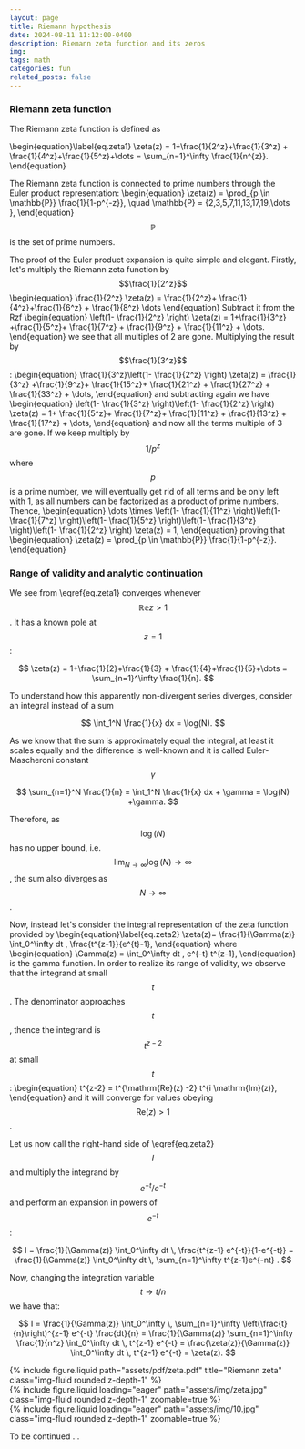 ```yaml
---
layout: page
title: Riemann hypothesis
date: 2024-08-11 11:12:00-0400
description: Riemann zeta function and its zeros
img: 
tags: math
categories: fun
related_posts: false
---
```


### Riemann zeta function

The Riemann zeta function is defined as

\begin{equation}\label{eq.zeta1}
\zeta(z) = 1+\frac{1}{2^z}+\frac{1}{3^z} + \frac{1}{4^z}+\frac{1}{5^z}+\dots = \sum\_{n=1}^\infty \frac{1}{n^{z}}.
\end{equation}

The Riemann zeta function is connected to prime numbers through the Euler product representation:
\begin{equation}
\zeta(z) = \prod\_{p \in \mathbb{P}} \frac{1}{1-p^{-z}}, \quad \mathbb{P} = \{2,3,5,7,11,13,17,19,\dots \},
\end{equation}
$$\mathbb{P}$$ is the set of prime numbers.

The proof of the Euler product expansion is quite simple and elegant.
Firstly, let's multiply the Riemann zeta function by $$\frac{1}{2^z}$$
\begin{equation}
\frac{1}{2^z} \zeta(z) = \frac{1}{2^z}+ \frac{1}{4^z}+\frac{1}{6^z} + \frac{1}{8^z} \dots
\end{equation}
Subtract it from the Rzf
\begin{equation}
\left(1- \frac{1}{2^z} \right) \zeta(z) = 1+\frac{1}{3^z} +\frac{1}{5^z}+ \frac{1}{7^z} + \frac{1}{9^z} + \frac{1}{11^z} + \dots.
\end{equation}
we see that all multiples of 2 are gone.
Multiplying the result by $$\frac{1}{3^z}$$:
\begin{equation}
\frac{1}{3^z}\left(1- \frac{1}{2^z} \right) \zeta(z) = \frac{1}{3^z} +\frac{1}{9^z}+ \frac{1}{15^z}+ \frac{1}{21^z} + \frac{1}{27^z} + \frac{1}{33^z} + \dots,
\end{equation}
and subtracting again we have
\begin{equation}
\left(1- \frac{1}{3^z} \right)\left(1- \frac{1}{2^z} \right) \zeta(z) = 1+ \frac{1}{5^z}+ \frac{1}{7^z}+ \frac{1}{11^z} + \frac{1}{13^z} + \frac{1}{17^z} + \dots,
\end{equation}
and now all the terms multiple of 3 are gone.
If we keep multiply by $$1/p^z$$ where $$p$$ is a prime number, we will eventually get rid of all terms and be only left with 1, as all numbers can be factorized as a product of prime numbers. Thence,
\begin{equation}
\dots \times \left(1- \frac{1}{11^z} \right)\left(1- \frac{1}{7^z} \right)\left(1- \frac{1}{5^z} \right)\left(1- \frac{1}{3^z} \right)\left(1- \frac{1}{2^z} \right) \zeta(z) = 1,
\end{equation}
proving that
\begin{equation}
\zeta(z) = \prod\_{p \in \mathbb{P}} \frac{1}{1-p^{-z}}.
\end{equation}

### Range of validity and analytic continuation

We see from \eqref{eq.zeta1} converges whenever $$\mathbb{Re} z>1$$. It has a known pole at $$z=1$$:  

$$
\zeta(z) = 1+\frac{1}{2}+\frac{1}{3} + \frac{1}{4}+\frac{1}{5}+\dots = \sum_{n=1}^\infty \frac{1}{n}.
$$

To understand how this apparently non-divergent series diverges, consider an integral instead of a sum

$$
\int_1^N \frac{1}{x} dx = \log(N).
$$

As we know that the sum is approximately equal the integral, at least it scales equally and the difference is well-known and it is called Euler-Mascheroni constant $$\gamma$$

$$
\sum_{n=1}^N \frac{1}{n} = \int_1^N \frac{1}{x} dx + \gamma = \log(N) +\gamma.
$$

Therefore, as $$\log(N)$$ has no upper bound, i.e. $$\lim_{N\to \infty} \log(N) \to \infty$$, the sum also diverges as $$N\to \infty$$.

Now, instead let's consider the integral representation of the zeta function provided by
\begin{equation}\label{eq.zeta2}
\zeta(z)= \frac{1}{\Gamma(z)} \int_0^\infty dt \, \frac{t^{z-1}}{e^{t}-1},
\end{equation}
where
\begin{equation}
\Gamma(z) = \int_0^\infty dt \, e^{-t} t^{z-1},
\end{equation}
is the gamma function. In order to realize its range of validity, we observe that the integrand at small $$t$$. The denominator approaches $$t$$, thence the integrand is $$t^{z-2}$$ at small $$t$$:
\begin{equation}
t^{z-2} = t^{\mathrm{Re}(z) -2} t^{i \mathrm{Im}(z)},
\end{equation}
and it will converge for values obeying $$\mathrm{Re}(z) >1$$.

Let us now call the right-hand side of \eqref{eq.zeta2} $$I$$ and multiply the integrand by $$e^{-t}/e^{-t}$$ and perform an expansion in powers of $$e^{-t}$$:

$$
I = \frac{1}{\Gamma(z)} \int_0^\infty dt \, \frac{t^{z-1} e^{-t}}{1-e^{-t}} = \frac{1}{\Gamma(z)} \int_0^\infty dt \, \sum_{n=1}^\infty t^{z-1}e^{-nt} .
$$

Now, changing the integration variable $$t\to t/n$$ we have that:

$$
I = \frac{1}{\Gamma(z)} \int_0^\infty \, \sum_{n=1}^\infty \left(\frac{t}{n}\right)^{z-1} e^{-t} \frac{dt}{n} = \frac{1}{\Gamma(z)} \sum_{n=1}^\infty \frac{1}{n^z} \int_0^\infty dt \, t^{z-1} e^{-t} = \frac{\zeta(z)}{\Gamma(z)} \int_0^\infty dt \, t^{z-1} e^{-t} = \zeta(z).
$$


<div class="row justify-content-sm-center">
    <div class="col-sm-8 mt-3 mt-md-0">
        {% include figure.liquid path="assets/pdf/zeta.pdf" title="Riemann zeta" class="img-fluid rounded z-depth-1" %}
</div>

<div class="row mt-3">
    <div class="col-sm mt-3 mt-md-0">
        {% include figure.liquid loading="eager" path="assets/img/zeta.jpg" class="img-fluid rounded z-depth-1" zoomable=true %}
    </div>
    <div class="col-sm mt-3 mt-md-0">
        {% include figure.liquid loading="eager" path="assets/img/10.jpg" class="img-fluid rounded z-depth-1" zoomable=true %}
    </div>
</div>


To be continued ...
